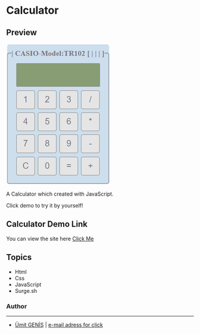 #  Calculator

## Preview
![](./assets/calc.gif)

A Calculator which created with JavaScript.

Click demo to try it by yourself!

## Calculator Demo Link

You can view the site here [Click Me](https://calculator-1.surge.sh)


## Topics

- Html
- Css
- JavaScript
- Surge.sh


### Author
***
* [Ümit GENİŞ](https://github.com/umitgenis/) | [e-mail adress for click](mailto:umitgenis@gmail.com) 
